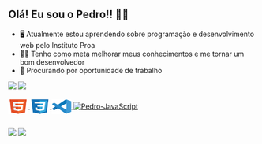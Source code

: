 ## Olá! Eu sou o Pedro!! 🖖🏾

- 🖥️ Atualmente estou aprendendo sobre programação e desenvolvimento web pelo Instituto Proa
- 💪🏾 Tenho como meta melhorar meus conhecimentos e me tornar um bom desenvolvedor
- 💼 Procurando por oportunidade de trabalho

 <div>
  <a href="https://github.com/Lop3sPedro">
  <img height="150em" src="https://github-readme-stats.vercel.app/api?username=Lop3sPedro&show_icons=true&theme=radical&include_all_commits=true&count_private=true">
  <img height="150em" src="https://github-readme-stats.vercel.app/api/top-langs/?username=Lop3sPedro&layout=compact&langs_count=7&theme=radical"/>
</div>
  
  <div style="display: inline_block"><br>
       <img align="center" alt="Pedro-HTML" height="30" width="40" src="https://raw.githubusercontent.com/devicons/devicon/master/icons/html5/html5-original.svg">
        <img align="center" alt="Pedro-CSS" height="30" width="40" src="https://raw.githubusercontent.com/devicons/devicon/master/icons/css3/css3-original.svg">
         <img align="center" alt="Pedro-Vs" height="30" width="40" src="https://raw.githubusercontent.com/devicons/devicon/master/icons/vscode/vscode-original.svg">
  <img align="center" alt="Pedro-JavaScript" height="30" width="40" src="https://cdn.jsdelivr.net/gh/devicons/devicon/icons/javascript/javascript-original.svg"> 
        
  </div>

  
  ##
  
 <div>
  <a href = "mailto:lopes33.pedrohenrique@gmail.com"><img src="https://img.shields.io/badge/Gmail-D14836?style=for-the-badge&logo=gmail&logoColor=white" target="_blank"></a>
  <a href="https://www.linkedin.com/in/pedro-henrique-slopes/" target="_blank"><img src="https://img.shields.io/badge/-LinkedIn-%230077B5?style=for-the-badge&logo=linkedin&logoColor=white" target="_blank"></a>
 </div>
